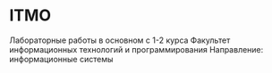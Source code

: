 # ITMO

Лабораторные работы в основном с 1-2 курса
Факультет информационных технологий и программирования
Направление: информационные системы
